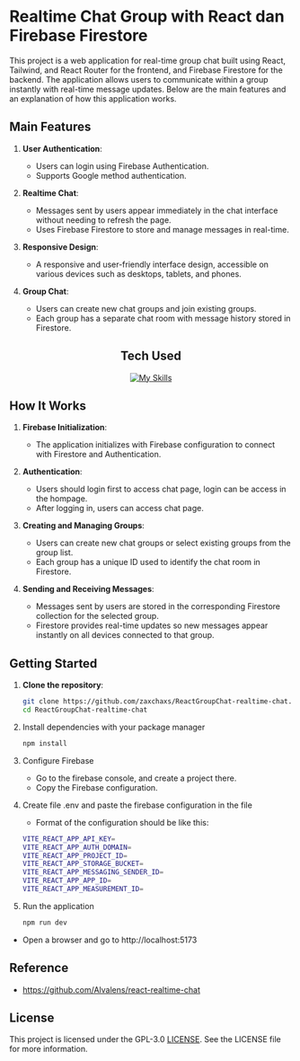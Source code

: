 # Realtime Chat Group with React dan Firebase Firestore

This project is a web application for real-time group chat built using React, Tailwind, and React Router for the frontend, and Firebase Firestore for the backend. The application allows users to communicate within a group instantly with real-time message updates. Below are the main features and an explanation of how this application works.

## Main Features

1. **User Authentication**:
   - Users can login using Firebase Authentication.
   - Supports Google method authentication.

2. **Realtime Chat**:
   - Messages sent by users appear immediately in the chat interface without needing to refresh the page.
   - Uses Firebase Firestore to store and manage messages in real-time.
  
3. **Responsive Design**:
   - A responsive and user-friendly interface design, accessible on various devices such as desktops, tablets, and phones.
  
4. **Group Chat**:
   - Users can create new chat groups and join existing groups.
   - Each group has a separate chat room with message history stored in Firestore.

<div align="center">
  
## Tech Used
[![My Skills](https://skillicons.dev/icons?i=js,react,vite,tailwind,firebase&theme=light)](https://skillicons.dev)

</div>

## How It Works

1. **Firebase Initialization**:
   - The application initializes with Firebase configuration to connect with Firestore and Authentication.

2. **Authentication**:
   - Users should login first to access chat page, login can be access in the hompage.
   - After logging in, users can access chat page.

3. **Creating and Managing Groups**:
   - Users can create new chat groups or select existing groups from the group list.
   - Each group has a unique ID used to identify the chat room in Firestore.

4. **Sending and Receiving Messages**:
   - Messages sent by users are stored in the corresponding Firestore collection for the selected group.
   - Firestore provides real-time updates so new messages appear instantly on all devices connected to that group.

## Getting Started

1. **Clone the repository**:
   ```bash
   git clone https://github.com/zaxchaxs/ReactGroupChat-realtime-chat.git
   cd ReactGroupChat-realtime-chat

2. Install dependencies with your package manager
   ```bash
   npm install

3. Configure Firebase
   - Go to the firebase console, and create a project there.
   - Copy the Firebase configuration.
  
4. Create file .env and paste the firebase configuration in the file
   - Format of the configuration should be like this:
   ```bash
   VITE_REACT_APP_API_KEY=
   VITE_REACT_APP_AUTH_DOMAIN=
   VITE_REACT_APP_PROJECT_ID=
   VITE_REACT_APP_STORAGE_BUCKET=
   VITE_REACT_APP_MESSAGING_SENDER_ID=
   VITE_REACT_APP_APP_ID=
   VITE_REACT_APP_MEASUREMENT_ID=

5. Run the application
   ```bash
   npm run dev
  - Open a browser and go to http://localhost:5173

## Reference
- https://github.com/Alvalens/react-realtime-chat

## License
This project is licensed under the GPL-3.0 [LICENSE](LICENSE). See the LICENSE file for more information.
   
